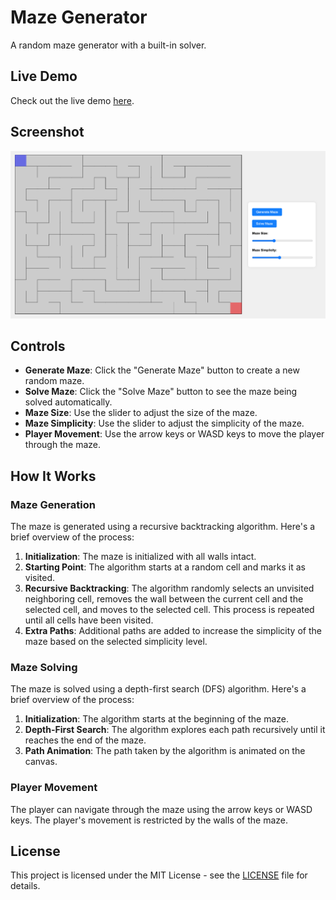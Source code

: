 # Maze Generator

A random maze generator with a built-in solver.

## Live Demo

Check out the live demo [here](https://pakkid.github.io/maze-generator/).

## Screenshot

![Maze Generator Screenshot](static/screenshot.png)

## Controls

- **Generate Maze**: Click the "Generate Maze" button to create a new random maze.
- **Solve Maze**: Click the "Solve Maze" button to see the maze being solved automatically.
- **Maze Size**: Use the slider to adjust the size of the maze.
- **Maze Simplicity**: Use the slider to adjust the simplicity of the maze.
- **Player Movement**: Use the arrow keys or WASD keys to move the player through the maze.

## How It Works

### Maze Generation

The maze is generated using a recursive backtracking algorithm. Here's a brief overview of the process:

1. **Initialization**: The maze is initialized with all walls intact.
2. **Starting Point**: The algorithm starts at a random cell and marks it as visited.
3. **Recursive Backtracking**: The algorithm randomly selects an unvisited neighboring cell, removes the wall between the current cell and the selected cell, and moves to the selected cell. This process is repeated until all cells have been visited.
4. **Extra Paths**: Additional paths are added to increase the simplicity of the maze based on the selected simplicity level.

### Maze Solving

The maze is solved using a depth-first search (DFS) algorithm. Here's a brief overview of the process:

1. **Initialization**: The algorithm starts at the beginning of the maze.
2. **Depth-First Search**: The algorithm explores each path recursively until it reaches the end of the maze.
3. **Path Animation**: The path taken by the algorithm is animated on the canvas.

### Player Movement

The player can navigate through the maze using the arrow keys or WASD keys. The player's movement is restricted by the walls of the maze.

## License

This project is licensed under the MIT License - see the [LICENSE](LICENSE) file for details.